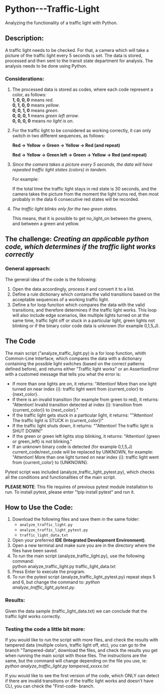 # Python---Traffic-Light
Analyzing the functionality of a traffic light with Python. 

## Description:
A traffic light needs to be checked. 
For that, a camera which will take a picture of the traffic light every 5 seconds is set.
The data is stored, processed and then sent to the transit state department for analysis. 
The analysis needs to be done using Python.

### Considerations:
1) The processed data is stored as codes, where each code represent a color, as follows:  
**1, 0, 0, 0** means *red*.  
**0, 1, 0, 0** means *yellow*.  
**0, 0, 1, 0** means *green*.  
**0, 0, 0, 1** means *green left arrow*.  
**0, 0, 0, 0** means *no light is on*.

2) For the traffic light to be considered as working correctly, it can only switch in two different sequences, as follows:

   **Red -> Yellow -> Green -> Yellow -> Red (and repeat)**

   **Red -> Yellow -> Green left -> Green -> Yellow -> Red (and repeat)**

4) *Since the camera takes a picture every 5 seconds, the data will have repeated traffic light states (colors) in tandem.*

   For example:

   If the total time the traffic light stays in red state is 30 seconds, and the camera takes the picture from the moment the light turns red, then most probably in the data 6 consecutive red states will be recorded.

5) *The traffic light blinks only for the two green states.*

   This means, that it is possible to get no_light_on between the greens, and between a green and yellow.

## The challenge: *Creating an applicable python code, which determines if the traffic light works correctly*
### General approach:
The general idea of the code is the following:
  1) Open the data accordingly, process it and convert it to a list.
  2) Define a rule dictionary which contains the valid transitions based on the acceptable sequences of a working traffic light.
  3) Define a for loop function which compares the data with the valid transitions, and therefore determines if the traffic light works. This loop will also include edge scenarios, like multiple lights turned on at the same time, traffic light off or stuck in a particular light, green lights not blinking or if the binary color code data is unknown (for example 0,1,5,J). 

## The Code
The main script ("analyze_traffic_light.py) is a for loop function, whith Common-Line Interface, which compares the data with a dictionary containing the possible light switches (based on the correct patterns defined before), and returns either "Traffic light works" or an AssertionError with a customed message that tells you what the error is:

- If more than one lights are on, it returns: "Attention! More than one light turned on near index {i}: traffic light went from {current_color} to {next_color}.
- If there is an invalid transition (for example from green to red), it returns: "Attention! Invalid transition detected at index {i}: transition from {current_color)} to {next_color}."
- If the traffic light gets stuck in a particular light, it returns: ""Attention! The traffic light is STUCK in {current_color}!"
- If the traffic light shuts down, it returns: ""Attention! The traffic light is SHUT DOWN!"
- If the green or green left lights stop blinking, it returns: "Attention! {green or green_left} is not blinking."
- If an unknown binary code is detected (for example 0,1,5,J) current_code/next_code will be replaced by UNKNOWN, for example: "Attention! More than one light turned on near index {i}: traffic light went from {current_color} to {UNKNOWN}.

Pytest script was included (analyze_traffic_light_pytest.py), which checks all the conditions and functionalities of the main script. 

**PLEASE NOTE**: This file requires of previous pytest module installation to run. To install pytest, please enter "!pip install pytest" and run it.

## How to Use the Code:
1. Download the following files and save them in the same folder:  
   - `analyze_traffic_light.py`  
   - `analyze_traffic_light_pytest.py`  
   - `traffic_light_data.txt`  
2. Open your preferred **IDE (Integrated Development Environment)**.
4. Open a new terminal and make sure you are in the directory where the files have been saved.
5. To run the main script (analyze_traffic_light.py), use the following command:  
   python analyze_traffic_light.py traffic_light_data.txt
6. Press Enter to execute the program.
7. To run the pytest script (analyze_traffic_light_pytest.py) repeat steps 5 and 6, but change the command to:
   *python analyze_traffic_light_pytest.py*.

### Results:
Given the data sample (traffic_light_data.txt) we can conclude that the traffic light works correctly. 

### Testing the code a little bit more:
If you would like to run the script with more files, and check the results with tampered data (multiple colors, traffic light off, etc), you can go to the branch "Tampered-data", download the files, and check the results you get when running the main script with those files. 
The instructions are the same, but the command will change depending on the file you use, ie:
*python analyze_traffic_light.py tampered_xxxxx.txt*

If you would like to see the first version of the code, which ONLY can detect if there are invalid transitions or if the traffic light works and doesn't have CLI, you can check the "First-code- branch.
